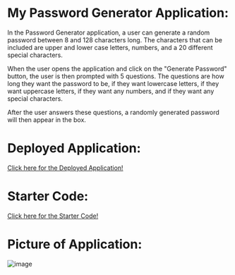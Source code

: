 # My Password Generator Application:
In the Password Generator application, a user can generate a random password between 8 and 128 characters long.
The characters that can be included are upper and lower case letters, numbers, and a 20 different special characters.

When the user opens the application and click on the "Generate Password" button, the user is then prompted with 5 questions.
The questions are how long they want the password to be, if they want lowercase letters, if they want uppercase letters, if they want any numbers, and if they want any special characters. 

After the user answers these questions, a randomly generated password will then appear in the box.

# Deployed Application: 
[Click here for the Deployed Application!](https://krosengr4.github.io/Password-Generator/)

# Starter Code:
[Click here for the Starter Code!](https://github.com/coding-boot-camp/friendly-parakeet)

# Picture of Application:
![image](https://github.com/krosengr4/Password-Generator/assets/139993281/bb61951f-7a42-4e8a-84b7-716a8f117803)
